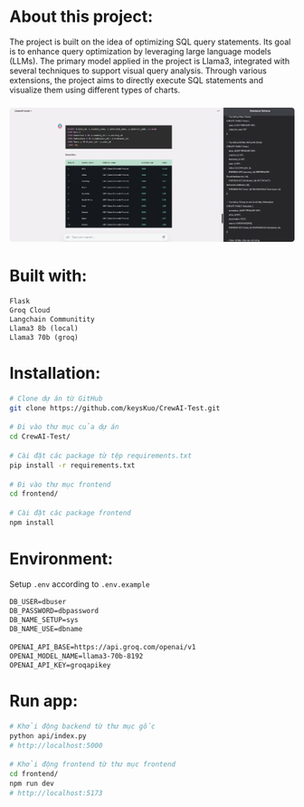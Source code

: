 


# About this project:

The project is built on the idea of optimizing SQL query statements. Its goal is to enhance query optimization by leveraging large language models (LLMs). The primary model applied in the project is Llama3, integrated with several techniques to support visual query analysis. Through various extensions, the project aims to directly execute SQL statements and visualize them using different types of charts.

<h3 align="center">
    <img width="700" style="border-radius:5px;" alt="screenshot" src="frontend/public/llama-local.png">
</h3>

# Built with:
    Flask
    Groq Cloud
    Langchain Communitity
    Llama3 8b (local)
    Llama3 70b (groq)

# Installation:

```bash
# Clone dự án từ GitHub
git clone https://github.com/keysKuo/CrewAI-Test.git

# Đi vào thư mục của dự án
cd CrewAI-Test/

# Cài đặt các package từ tệp requirements.txt
pip install -r requirements.txt

# Đi vào thư mục frontend
cd frontend/

# Cài đặt các package frontend
npm install
```

# Environment:
Setup ``.env`` according to ``.env.example`` 
```
DB_USER=dbuser
DB_PASSWORD=dbpassword
DB_NAME_SETUP=sys
DB_NAME_USE=dbname

OPENAI_API_BASE=https://api.groq.com/openai/v1
OPENAI_MODEL_NAME=llama3-70b-8192
OPENAI_API_KEY=groqapikey
```

# Run app:

```bash
# Khởi động backend từ thư mục gốc
python api/index.py 
# http://localhost:5000

# Khởi động frontend từ thư mục frontend
cd frontend/
npm run dev 
# http://localhost:5173
```

